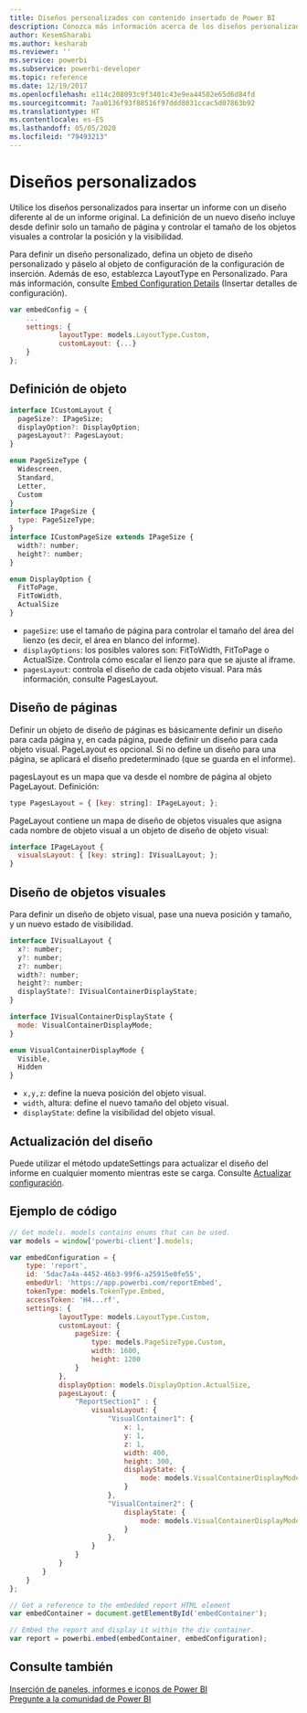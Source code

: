 ```yaml
---
title: Diseños personalizados con contenido insertado de Power BI
description: Conozca más información acerca de los diseños personalizados al insertar contenido de Power BI en su aplicación.
author: KesemSharabi
ms.author: kesharab
ms.reviewer: ''
ms.service: powerbi
ms.subservice: powerbi-developer
ms.topic: reference
ms.date: 12/19/2017
ms.openlocfilehash: e114c208093c9f3401c43e9ea44502e65d6d84fd
ms.sourcegitcommit: 7aa0136f93f88516f97ddd8031ccac5d07863b92
ms.translationtype: HT
ms.contentlocale: es-ES
ms.lasthandoff: 05/05/2020
ms.locfileid: "79493213"
---
```

# <a name="custom-layouts"></a>Diseños personalizados

Utilice los diseños personalizados para insertar un informe con un diseño diferente al de un informe original. La definición de un nuevo diseño incluye desde definir solo un tamaño de página y controlar el tamaño de los objetos visuales a controlar la posición y la visibilidad.

Para definir un diseño personalizado, defina un objeto de diseño personalizado y páselo al objeto de configuración de la configuración de inserción. Además de eso, establezca LayoutType en Personalizado. Para más información, consulte [Embed Configuration Details](https://github.com/Microsoft/PowerBI-JavaScript/wiki/Embed-Configuration-Details) (Insertar detalles de configuración).

```javascript
var embedConfig = {
    ...
    settings: {
            layoutType: models.LayoutType.Custom,
            customLayout: {...}
    }
};
```

## <a name="object-definition"></a>Definición de objeto

```javascript
interface ICustomLayout {
  pageSize?: IPageSize;
  displayOption?: DisplayOption;
  pagesLayout?: PagesLayout;
}

enum PageSizeType {
  Widescreen,
  Standard,
  Letter,
  Custom
}
interface IPageSize {
  type: PageSizeType;
}
interface ICustomPageSize extends IPageSize {
  width?: number;
  height?: number;
}

enum DisplayOption {
  FitToPage,
  FitToWidth,
  ActualSize
}
```

- `pageSize`: use el tamaño de página para controlar el tamaño del área del lienzo (es decir, el área en blanco del informe).
- `displayOptions`: los posibles valores son: FitToWidth, FitToPage o ActualSize. Controla cómo escalar el lienzo para que se ajuste al iframe.
- `pagesLayout`: controla el diseño de cada objeto visual. Para más información, consulte PagesLayout.

## <a name="pages-layout"></a>Diseño de páginas

Definir un objeto de diseño de páginas es básicamente definir un diseño para cada página y, en cada página, puede definir un diseño para cada objeto visual.
PageLayout es opcional. Si no define un diseño para una página, se aplicará el diseño predeterminado (que se guarda en el informe).

pagesLayout es un mapa que va desde el nombre de página al objeto PageLayout. Definición:

```javascript
type PagesLayout = { [key: string]: IPageLayout; };
```

PageLayout contiene un mapa de diseño de objetos visuales que asigna cada nombre de objeto visual a un objeto de diseño de objeto visual:

```javascript
interface IPageLayout {
  visualsLayout: { [key: string]: IVisualLayout; };
}
```

## <a name="visual-layout"></a>Diseño de objetos visuales

Para definir un diseño de objeto visual, pase una nueva posición y tamaño, y un nuevo estado de visibilidad.

```javascript
interface IVisualLayout {
  x?: number;
  y?: number;
  z?: number;
  width?: number;
  height?: number;
  displayState?: IVisualContainerDisplayState;
}

interface IVisualContainerDisplayState {
  mode: VisualContainerDisplayMode;
}

enum VisualContainerDisplayMode {
  Visible,
  Hidden
}
```

- `x,y,z`: define la nueva posición del objeto visual.
- `width`, altura: define el nuevo tamaño del objeto visual.
- `displayState`: define la visibilidad del objeto visual.

## <a name="update-layout"></a>Actualización del diseño

Puede utilizar el método updateSettings para actualizar el diseño del informe en cualquier momento mientras este se carga. Consulte [Actualizar configuración](https://github.com/Microsoft/PowerBI-JavaScript/wiki/Update-Settings).

## <a name="code-example"></a>Ejemplo de código

```javascript
// Get models. models contains enums that can be used.
var models = window['powerbi-client'].models;

var embedConfiguration = {
    type: 'report',
    id: '5dac7a4a-4452-46b3-99f6-a25915e0fe55',
    embedUrl: 'https://app.powerbi.com/reportEmbed',
    tokenType: models.TokenType.Embed,
    accessToken: 'H4...rf',
    settings: {
            layoutType: models.LayoutType.Custom,
            customLayout: {
                pageSize: {
                    type: models.PageSizeType.Custom,
                    width: 1600,
                    height: 1200
                }
            },
            displayOption: models.DisplayOption.ActualSize,
            pagesLayout: {
                "ReportSection1" : {
                    visualsLayout: {
                        "VisualContainer1": {
                            x: 1,
                            y: 1,
                            z: 1,
                            width: 400,
                            height: 300,
                            displayState: {
                                mode: models.VisualContainerDisplayMode.Visible
                            }
                        },
                        "VisualContainer2": {
                            displayState: {
                                mode: models.VisualContainerDisplayMode.Hidden
                            }
                        },
                    }
                }
            }
        }
    }
};

// Get a reference to the embedded report HTML element
var embedContainer = document.getElementById('embedContainer');

// Embed the report and display it within the div container.
var report = powerbi.embed(embedContainer, embedConfiguration);
```

## <a name="see-also"></a>Consulte también

[Inserción de paneles, informes e iconos de Power BI](embed-sample-for-customers.md)   
[Pregunte a la comunidad de Power BI](https://community.powerbi.com/)
